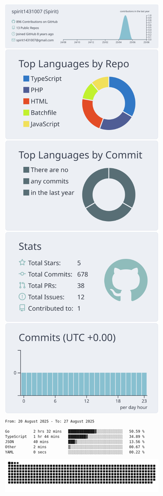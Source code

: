 [![](https://raw.githubusercontent.com/spirit1431007/spirit1431007/master/profile-summary-card-output/nord_bright/0-profile-details.svg)](https://git.io/spiritx)
[![](https://raw.githubusercontent.com/spirit1431007/spirit1431007/master/profile-summary-card-output/nord_bright/1-repos-per-language.svg)](https://git.io/spiritx) [![](https://raw.githubusercontent.com/spirit1431007/spirit1431007/master/profile-summary-card-output/nord_bright/2-most-commit-language.svg)](https://git.io/spiritx)
[![](https://raw.githubusercontent.com/spirit1431007/spirit1431007/master/profile-summary-card-output/nord_bright/3-stats.svg)](https://git.io/spiritx) [![](https://raw.githubusercontent.com/spirit1431007/spirit1431007/master/profile-summary-card-output/nord_bright/4-productive-time.svg)](https://git.io/spiritx)

<!--START_SECTION:waka-->

```txt
From: 20 August 2025 - To: 27 August 2025

Go           2 hrs 32 mins   ████████████▓░░░░░░░░░░░░   50.59 %
TypeScript   1 hr 44 mins    ████████▓░░░░░░░░░░░░░░░░   34.89 %
JSON         40 mins         ███▒░░░░░░░░░░░░░░░░░░░░░   13.56 %
Other        2 mins          ▒░░░░░░░░░░░░░░░░░░░░░░░░   00.67 %
YAML         0 secs          ░░░░░░░░░░░░░░░░░░░░░░░░░   00.22 %
```

<!--END_SECTION:waka-->

![contribution](https://github.com/spirit1431007/spirit1431007/blob/output/github-contribution-grid-snake.svg)
